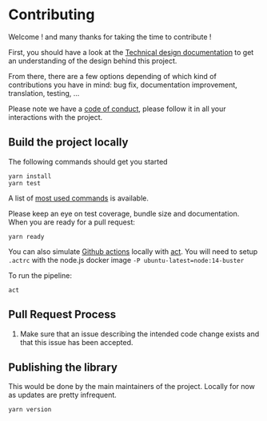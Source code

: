 
# Contributing

Welcome ! and many thanks for taking the time to contribute !

First, you should have a look at the [Technical design documentation](TECHNICAL_DESIGN.md) to get an understanding of the design behind this project.

From there, there are a few options depending of which kind of contributions you have in mind: bug fix, documentation improvement, translation, testing, ...

Please note we have a [code of conduct](CODE_OF_CONDUCT.md), please follow it in all your interactions with the project.

## Build the project locally

The following commands should get you started

```
yarn install
yarn test

```

A list of [most used commands](MAINTENANCE.md) is available.

Please keep an eye on test coverage, bundle size and documentation.
When you are ready for a pull request:

```
yarn ready
```

You can also simulate [Github actions](https://docs.github.com/en/actions) locally with [act](https://github.com/nektos/act). 
You will need to setup `.actrc` with the node.js docker image `-P ubuntu-latest=node:14-buster`

To run the pipeline:

```
act
```

## Pull Request Process

1. Make sure that an issue describing the intended code change exists and that this issue has been accepted.


## Publishing the library

This would be done by the main maintainers of the project. Locally for now as updates are pretty infrequent.

```
yarn version
```
